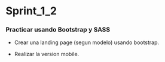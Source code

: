 # Sprint_1_2
<h3>Practicar usando Bootstrap y SASS</h3>

- Crear una landing page (segun modelo) usando bootstrap.

- Realizar la version mobile.
